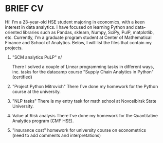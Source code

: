 # BRIEF CV

Hi! I'm a 23-year-old HSE student majoring in economics, with a keen interest in data analytics. 
I have focused on learning Python and data-oriented libraries such as Pandas, sklearn, Numpy, SciPy, PulP, matplotlib, etc.
Currently, I'm a graduate program student at Center of Mathematical Finance and School of Analytics. 
Below, I will list the files that contain my projects.

1. "SCM analytics PuLP" n/
   
   There I solved a couple of Linear programming tasks in different ways, inc. tasks for the datacamp course "Supply Chain Analytics in Python" (certified)

3. "Project Python Mitrovich"
   There I`ve done my homework for the Python course at the university.

4. "NLP tasks"
   There is my entry task for math school at Novosibirsk State University.
5. Value at Risk analysis
   There I`ve done my homework for the Quantitative Analytics program (CMF HSE).
   
6. "Insurance cost"
   homework for university course on econometrics (need to add comments and interpretations)



